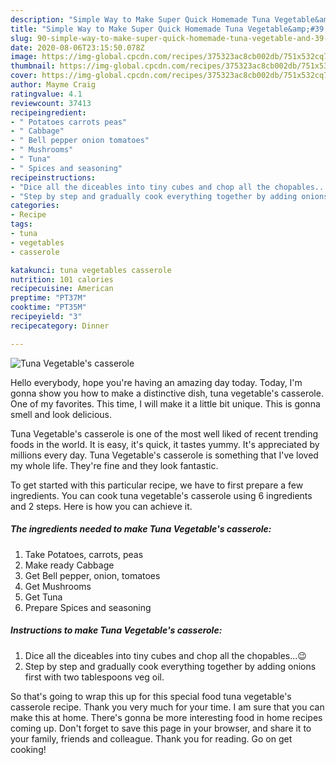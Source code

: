 ```yaml
---
description: "Simple Way to Make Super Quick Homemade Tuna Vegetable&amp;#39;s casserole"
title: "Simple Way to Make Super Quick Homemade Tuna Vegetable&amp;#39;s casserole"
slug: 90-simple-way-to-make-super-quick-homemade-tuna-vegetable-and-39-s-casserole
date: 2020-08-06T23:15:50.078Z
image: https://img-global.cpcdn.com/recipes/375323ac8cb002db/751x532cq70/tuna-vegetables-casserole-recipe-main-photo.jpg
thumbnail: https://img-global.cpcdn.com/recipes/375323ac8cb002db/751x532cq70/tuna-vegetables-casserole-recipe-main-photo.jpg
cover: https://img-global.cpcdn.com/recipes/375323ac8cb002db/751x532cq70/tuna-vegetables-casserole-recipe-main-photo.jpg
author: Mayme Craig
ratingvalue: 4.1
reviewcount: 37413
recipeingredient:
- " Potatoes carrots peas"
- " Cabbage"
- " Bell pepper onion tomatoes"
- " Mushrooms"
- " Tuna"
- " Spices and seasoning"
recipeinstructions:
- "Dice all the diceables into tiny cubes and chop all the chopables...😉"
- "Step by step and gradually cook everything together by adding onions first with two tablespoons veg oil."
categories:
- Recipe
tags:
- tuna
- vegetables
- casserole

katakunci: tuna vegetables casserole 
nutrition: 101 calories
recipecuisine: American
preptime: "PT37M"
cooktime: "PT35M"
recipeyield: "3"
recipecategory: Dinner

---
```



![Tuna Vegetable&#39;s casserole](https://img-global.cpcdn.com/recipes/375323ac8cb002db/751x532cq70/tuna-vegetables-casserole-recipe-main-photo.jpg)

Hello everybody, hope you're having an amazing day today. Today, I'm gonna show you how to make a distinctive dish, tuna vegetable&#39;s casserole. One of my favorites. This time, I will make it a little bit unique. This is gonna smell and look delicious.

Tuna Vegetable&#39;s casserole is one of the most well liked of recent trending foods in the world. It is easy, it's quick, it tastes yummy. It's appreciated by millions every day. Tuna Vegetable&#39;s casserole is something that I've loved my whole life. They're fine and they look fantastic.




To get started with this particular recipe, we have to first prepare a few ingredients. You can cook tuna vegetable&#39;s casserole using 6 ingredients and 2 steps. Here is how you can achieve it.

<!--inarticleads1-->

##### The ingredients needed to make Tuna Vegetable&#39;s casserole:

1. Take  Potatoes, carrots, peas
1. Make ready  Cabbage
1. Get  Bell pepper, onion, tomatoes
1. Get  Mushrooms
1. Get  Tuna
1. Prepare  Spices and seasoning




<!--inarticleads2-->

##### Instructions to make Tuna Vegetable&#39;s casserole:

1. Dice all the diceables into tiny cubes and chop all the chopables...😉
1. Step by step and gradually cook everything together by adding onions first with two tablespoons veg oil.




So that's going to wrap this up for this special food tuna vegetable&#39;s casserole recipe. Thank you very much for your time. I am sure that you can make this at home. There's gonna be more interesting food in home recipes coming up. Don't forget to save this page in your browser, and share it to your family, friends and colleague. Thank you for reading. Go on get cooking!

